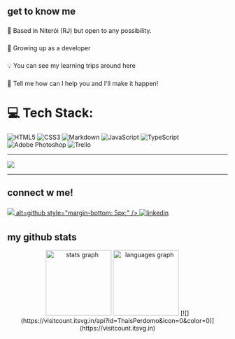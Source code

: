 <h2 align="left">get to know me</h2>

###

<p align="left">📍 Based in Niterói (RJ) but open to any possibility.</p>

###

<p align="left">🌱 Growing up as a developer</p>

###

<p align="left">💡 You can see my learning trips around here</p>

###

<p align="left">💼 Tell me how can I help you and I'll make it happen!</p>

###


# 💻 Tech Stack:
![HTML5](https://img.shields.io/badge/html5-%23E34F26.svg?style=flat-square&logo=html5&logoColor=white) ![CSS3](https://img.shields.io/badge/css3-%231572B6.svg?style=flat-square&logo=css3&logoColor=white) ![Markdown](https://img.shields.io/badge/markdown-%23000000.svg?style=flat-square&logo=markdown&logoColor=white) ![JavaScript](https://img.shields.io/badge/javascript-%23323330.svg?style=flat-square&logo=javascript&logoColor=%23F7DF1E) ![TypeScript](https://img.shields.io/badge/typescript-%23007ACC.svg?style=flat-square&logo=typescript&logoColor=white) ![Adobe Photoshop](https://img.shields.io/badge/adobephotoshop-%2331A8FF.svg?style=flat-square&logo=adobephotoshop&logoColor=white) ![Trello](https://img.shields.io/badge/Trello-%23026AA7.svg?style=flat-square&logo=Trello&logoColor=white)

---
[![](https://visitcount.itsvg.in/api?id=ThaisPerdomo&icon=0&color=0)](https://visitcount.itsvg.in)


---

</div>

###

<h2 align="left">connect w me!</h2>

###

<div align="left">
<a href="https://github.com/ThaisPerdomo" target="_blank">
<img src=<svg xmlns="http://www.w3.org/2000/svg" xmlns:xlink="http://www.w3.org/1999/xlink" viewBox="0 0 1024 1024"><path d="M145 96l66 746.6L511.8 928l299.6-85.4L878.7 96H145zm610.9 700.6l-244.1 69.6l-245.2-69.6l-56.7-641.2h603.8l-57.8 641.2z" fill-opacity=".8" fill="currentColor"></path><path d="M209.9 155.4l56.7 641.2l245.2 69.6l244.1-69.6l57.8-641.2H209.9zm530.4 117.9l-4.8 47.2l-1.7 19.5H381.7l8.2 94.2H511v-.2h214.7l-3.2 24.3l-21.2 242.2l-1.7 16.3l-187.7 51.7v.4h-1.7l-188.6-52l-11.3-144.7h91l6.5 73.2l102.4 27.7h.8v-.2l102.4-27.7l11.4-118.5H511.9v.1H305.4l-22.7-253.5L281 249h461l-1.7 24.3z" fill-opacity=".1" fill="currentColor"></path><path d="M281 249l1.7 24.3l22.7 253.5h206.5v-.1h112.9l-11.4 118.5L511 672.9v.2h-.8l-102.4-27.7l-6.5-73.2h-91l11.3 144.7l188.6 52h1.7v-.4l187.7-51.7l1.7-16.3l21.2-242.2l3.2-24.3H511v.2H389.9l-8.2-94.2h352.1l1.7-19.5l4.8-47.2L742 249H511z" fill-opacity=".8" fill="currentColor"></path></svg> alt=github style="margin-bottom: 5px;" />
</a>
  
  <a href="https://linkedin.com/in/thaisperdomo" target="_blank">
<img src=https://img.shields.io/badge/linkedin-%231E77B5.svg?&style=for-the-badge&logo=linkedin&logoColor=white alt=linkedin style="margin-bottom: 5px;" />
</a>  
</div>

###

<h2 align="left">my github stats</h2>


<div align="center">
  <img src="https://github-readme-stats.vercel.app/api?hide_title=false&hide_rank=false&show_icons=true&include_all_commits=true&count_private=true&disable_animations=false&theme=dark&locale=en&hide_border=false&username=ThaisPerdomo" height="150" alt="stats graph"  />
  <img src="https://github-readme-stats.vercel.app/api/top-langs?locale=en&hide_title=false&layout=compact&card_width=320&langs_count=5&theme=dark&hide_border=false&username=ThaisPerdomo" height="150" alt="languages graph"  />
[![](https://visitcount.itsvg.in/api?id=ThaisPerdomo&icon=0&color=0)](https://visitcount.itsvg.in)

</div>

###

